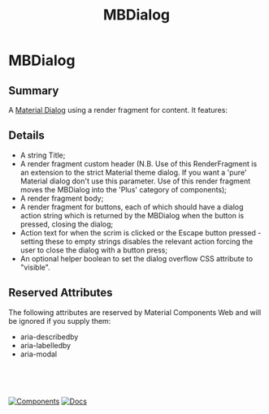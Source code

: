 ﻿---
uid: C.MBDialog
title: MBDialog
---
# MBDialog

## Summary

A [Material Dialog](https://github.com/material-components/material-components-web/tree/v9.0.0/packages/mdc-dialog#dialogs) using a render fragment for content. It features:

## Details

- A string Title;
- A render fragment custom header (N.B. Use of this RenderFragment is an extension to the strict Material theme dialog. If you want a 'pure' Material dialog don't use this parameter. Use of this render fragment moves the MBDialog into the 'Plus' category of components);
- A render fragment body;
- A render fragment for buttons, each of which should have a dialog action string which is returned by the MBDialog when the button is pressed, closing the dialog;
- Action text for when the scrim is clicked or the Escape button pressed - setting these to empty strings disables the relevant action forcing the user to close the dialog with a button press;
- An optional helper boolean to set the dialog overflow CSS attribute to "visible".

## Reserved Attributes

The following attributes are reserved by Material Components Web and will be ignored if you supply them:

- aria-describedby
- aria-labelledby
- aria-modal

&nbsp;

&nbsp;

[![Components](https://img.shields.io/static/v1?label=Components&message=Core&color=blue)](xref:A.CoreComponents)
[![Docs](https://img.shields.io/static/v1?label=API%20Documentation&message=MBDialog&color=brightgreen)](xref:Material.Blazor.MBDialog)

